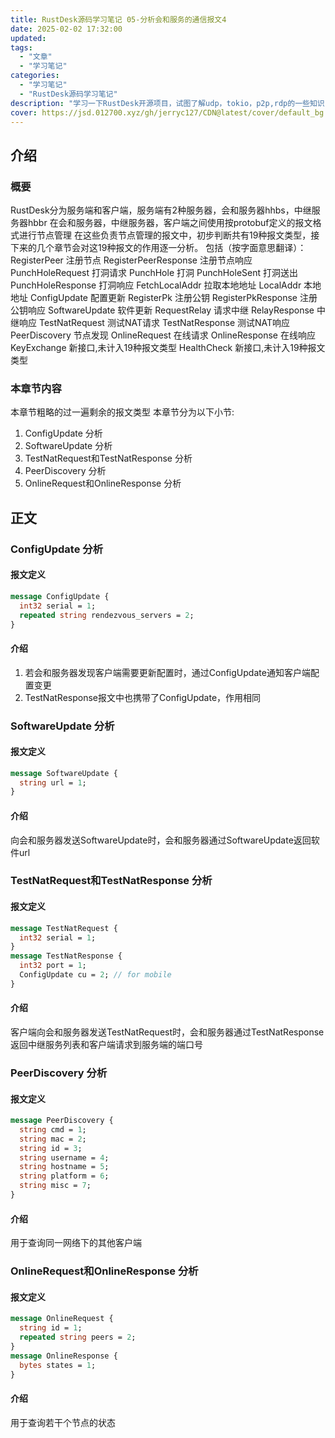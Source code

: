 ```yaml
---
title: RustDesk源码学习笔记 05-分析会和服务的通信报文4
date: 2025-02-02 17:32:00
updated:
tags:
  - "文章"
  - "学习笔记"
categories:
  - "学习笔记"
  - "RustDesk源码学习笔记"
description: "学习一下RustDesk开源项目，试图了解udp，tokio，p2p,rdp的一些知识"
cover: https://jsd.012700.xyz/gh/jerryc127/CDN@latest/cover/default_bg.png
---
```


## 介绍
### 概要
RustDesk分为服务端和客户端，服务端有2种服务器，会和服务器hhbs，中继服务器hbbr
在会和服务器，中继服务器，客户端之间使用按protobuf定义的报文格式进行节点管理
在这些负责节点管理的报文中，初步判断共有19种报文类型，接下来的几个章节会对这19种报文的作用逐一分析。
包括（按字面意思翻译）：
RegisterPeer 注册节点
RegisterPeerResponse 注册节点响应
PunchHoleRequest 打洞请求
PunchHole 打洞
PunchHoleSent 打洞送出
PunchHoleResponse 打洞响应
FetchLocalAddr 拉取本地地址
LocalAddr 本地地址
ConfigUpdate 配置更新
RegisterPk 注册公钥
RegisterPkResponse 注册公钥响应
SoftwareUpdate 软件更新
RequestRelay 请求中继
RelayResponse 中继响应
TestNatRequest 测试NAT请求
TestNatResponse 测试NAT响应
PeerDiscovery 节点发现
OnlineRequest 在线请求
OnlineResponse 在线响应
KeyExchange 新接口,未计入19种报文类型
HealthCheck 新接口,未计入19种报文类型

### 本章节内容
本章节粗略的过一遍剩余的报文类型
本章节分为以下小节:
1. ConfigUpdate 分析
2. SoftwareUpdate 分析
3. TestNatRequest和TestNatResponse 分析
4. PeerDiscovery 分析
5. OnlineRequest和OnlineResponse 分析

## 正文
### ConfigUpdate 分析
#### 报文定义
```proto
message ConfigUpdate {
  int32 serial = 1;
  repeated string rendezvous_servers = 2;
}
```
#### 介绍
1. 若会和服务器发现客户端需要更新配置时，通过ConfigUpdate通知客户端配置变更
2. TestNatResponse报文中也携带了ConfigUpdate，作用相同

### SoftwareUpdate 分析
#### 报文定义
```proto
message SoftwareUpdate {
  string url = 1;
}
```
#### 介绍
向会和服务器发送SoftwareUpdate时，会和服务器通过SoftwareUpdate返回软件url

### TestNatRequest和TestNatResponse 分析
#### 报文定义
```proto
message TestNatRequest {
  int32 serial = 1;
}
message TestNatResponse {
  int32 port = 1;
  ConfigUpdate cu = 2; // for mobile
}
```
#### 介绍
客户端向会和服务器发送TestNatRequest时，会和服务器通过TestNatResponse返回中继服务列表和客户端请求到服务端的端口号

### PeerDiscovery 分析
#### 报文定义
```proto
message PeerDiscovery {
  string cmd = 1;
  string mac = 2;
  string id = 3;
  string username = 4;
  string hostname = 5;
  string platform = 6;
  string misc = 7;
}
```
#### 介绍
用于查询同一网络下的其他客户端

### OnlineRequest和OnlineResponse 分析
#### 报文定义
```proto
message OnlineRequest {
  string id = 1;
  repeated string peers = 2;
}
message OnlineResponse {
  bytes states = 1;
}
```
#### 介绍
用于查询若干个节点的状态
